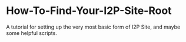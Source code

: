 # How-To-Find-Your-I2P-Site-Root
A tutorial for setting up the very most basic form of I2P Site, and maybe some helpful scripts.
